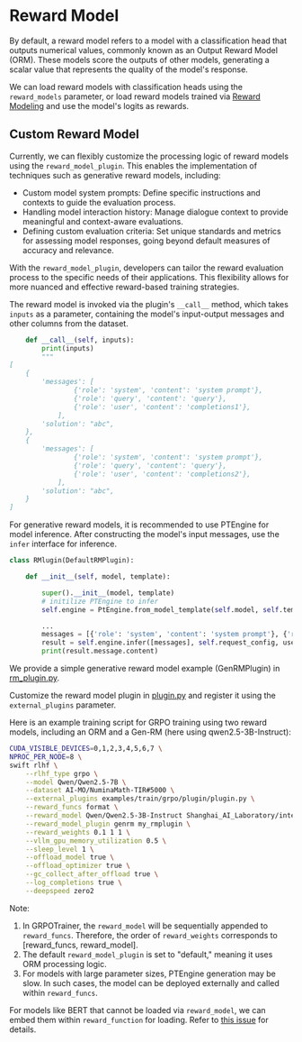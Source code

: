 # Reward Model

By default, a reward model refers to a model with a classification head that outputs numerical values, commonly known as an Output Reward Model (ORM). These models score the outputs of other models, generating a scalar value that represents the quality of the model's response.

We can load reward models with classification heads using the `reward_models` parameter, or load reward models trained via [Reward Modeling](../../human-alignment.md#rm) and use the model's logits as rewards.

## Custom Reward Model

Currently, we can flexibly customize the processing logic of reward models using the `reward_model_plugin`. This enables the implementation of techniques such as generative reward models, including:
- Custom model system prompts: Define specific instructions and contexts to guide the evaluation process.
- Handling model interaction history: Manage dialogue context to provide meaningful and context-aware evaluations.
- Defining custom evaluation criteria: Set unique standards and metrics for assessing model responses, going beyond default measures of accuracy and relevance.

With the `reward_model_plugin`, developers can tailor the reward evaluation process to the specific needs of their applications. This flexibility allows for more nuanced and effective reward-based training strategies.

The reward model is invoked via the plugin's `__call__` method, which takes `inputs` as a parameter, containing the model's input-output messages and other columns from the dataset.  

```python
    def __call__(self, inputs):
        print(inputs)
        """
[
    {
        'messages': [
                {'role': 'system', 'content': 'system prompt'},
                {'role': 'query', 'content': 'query'},
                {'role': 'user', 'content': 'completions1'},
            ],
        'solution': "abc",
    },
    {
        'messages': [
                {'role': 'system', 'content': 'system prompt'},
                {'role': 'query', 'content': 'query'},
                {'role': 'user', 'content': 'completions2'},
            ],
        'solution': "abc",
    }
]

```

For generative reward models, it is recommended to use PTEngine for model inference. After constructing the model's input messages, use the `infer` interface for inference.
```python
class RMlugin(DefaultRMPlugin):

    def __init__(self, model, template):

        super().__init__(model, template)
        # initilize PTEngine to infer
        self.engine = PtEngine.from_model_template(self.model, self.template, max_batch_size=0)

        ...
        messages = [{'role': 'system', 'content': 'system prompt'}, {'role': 'query', 'content': 'query'}]
        result = self.engine.infer([messages], self.request_config, use_tqdm=False)
        print(result.message.content)
```


We provide a simple generative reward model example (GenRMPlugin) in [rm_plugin.py](https://github.com/modelscope/ms-swift/blob/main/swift/plugin/rm_plugin.py).

Customize the reward model plugin in [plugin.py](https://github.com/modelscope/ms-swift/blob/main/examples/train/grpo/plugin/plugin.py) and register it using the `external_plugins` parameter.

Here is an example training script for GRPO training using two reward models, including an ORM and a Gen-RM (here using qwen2.5-3B-Instruct):

```bash
CUDA_VISIBLE_DEVICES=0,1,2,3,4,5,6,7 \
NPROC_PER_NODE=8 \
swift rlhf \
    --rlhf_type grpo \
    --model Qwen/Qwen2.5-7B \
    --dataset AI-MO/NuminaMath-TIR#5000 \
    --external_plugins examples/train/grpo/plugin/plugin.py \
    --reward_funcs format \
    --reward_model Qwen/Qwen2.5-3B-Instruct Shanghai_AI_Laboratory/internlm2-7b-reward \
    --reward_model_plugin genrm my_rmplugin \
    --reward_weights 0.1 1 1 \
    --vllm_gpu_memory_utilization 0.5 \
    --sleep_level 1 \
    --offload_model true \
    --offload_optimizer true \
    --gc_collect_after_offload true \
    --log_completions true \
    --deepspeed zero2
```

Note:
1. In GRPOTrainer, the `reward_model` will be sequentially appended to `reward_funcs`. Therefore, the order of `reward_weights` corresponds to [reward_funcs, reward_model].
2. The default `reward_model_plugin` is set to "default," meaning it uses ORM processing logic.
3. For models with large parameter sizes, PTEngine generation may be slow. In such cases, the model can be deployed externally and called within `reward_funcs`.

For models like BERT that cannot be loaded via `reward_model`, we can embed them within `reward_function` for loading. Refer to [this issue](https://github.com/modelscope/ms-swift/issues/4580) for details.